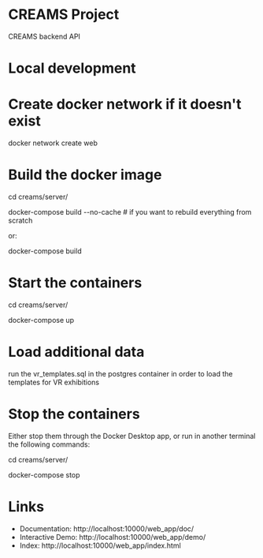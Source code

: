 # CREAMS Project
CREAMS backend API

# Local development

# Create docker network if it doesn't exist
docker network create web

# Build the docker image
cd creams/server/

docker-compose build --no-cache # if you want to rebuild everything from scratch

or:

docker-compose build

# Start the containers
cd creams/server/

docker-compose up

# Load additional data

run the vr_templates.sql in the postgres container in order to load the templates for VR exhibitions

# Stop the containers
Either stop them through the Docker Desktop app, or run in another terminal the following commands:

cd creams/server/

docker-compose stop

# Links
- Documentation: http://localhost:10000/web_app/doc/
- Interactive Demo: http://localhost:10000/web_app/demo/
- Index: http://localhost:10000/web_app/index.html